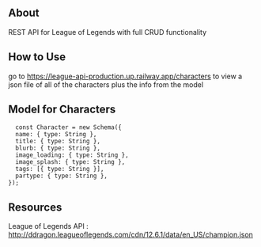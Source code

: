 ## About

REST API for League of Legends with full CRUD functionality

## How to Use

go to https://league-api-production.up.railway.app/characters to view a json file of all of the characters plus the info from the model

## Model for Characters

```
  const Character = new Schema({
  name: { type: String },
  title: { type: String },
  blurb: { type: String },
  image_loading: { type: String },
  image_splash: { type: String },
  tags: [{ type: String }],
  partype: { type: String },
});
```

## Resources

League of Legends API :
http://ddragon.leagueoflegends.com/cdn/12.6.1/data/en_US/champion.json
